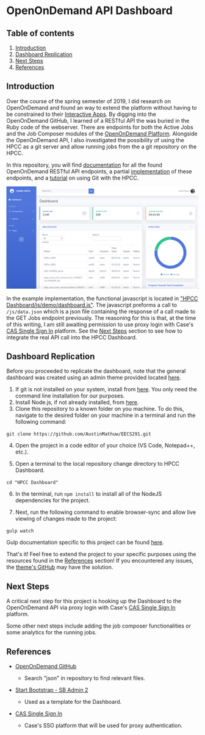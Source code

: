 # OpenOnDemand API Dashboard

## Table of contents
1. [Introduction](#intro)
2. [Dashboard Replication](#replication)
3. [Next Steps](#next)
4. [References](#refs)

## Introduction <a name="intro"></a>

Over the course of the spring semester of 2019, I did research on OpenOnDemand and found an way to extend the platform without having to be constrained to their [Interactive Apps](https://osc.github.io/ood-documentation/master/app-development/interactive/setup.html). By digging into the OpenOnDemand GitHub, I learned of a RESTful API the was buried in the Ruby code of the webserver. There are endpoints for both the Active Jobs and the Job Composer modules of the [OpenOnDemand Platform](https://osc.github.io/ood-documentation/master/index.html). Alongside the OpenOnDemand API, I also investigated the possibility of using the HPCC as a git server and allow running jobs from the a git repository on the HPCC. 

In this repository, you will find [documentation](https://github.com/AustinMathuw/EECS291/blob/master/API%20Docs.md) for all the found OpenOnDemand RESTful API endpoints, a partial [implementation](https://github.com/AustinMathuw/EECS291/tree/master/HPCC%20Dashboard) of these endpoints, and a [tutorial](https://github.com/AustinMathuw/EECS291/blob/master/Using%20Git%20on%20the%20HPCC.md) on using Git with the HPCC. 

![Dashboard Implementation](https://github.com/AustinMathuw/EECS291/blob/master/Resources/dashboard.png)

In the example implementation, the functional javascript is located in ["HPCC Dashboard/js/demo/dashboard.js"](https://github.com/AustinMathuw/EECS291/blob/master/HPCC%20Dashboard/js/demo/dashboard.js). The javascript preforms a call to `/js/data.json` which is a json file containing the response of a call made to the GET Jobs endpoint previously. The reasoning for this is that, at the time of this writing, I am still awaiting permission to use proxy login with Case's [CAS Single Sign In](https://case.edu/utech/help/knowledge-base/cwru-network-id-password/cas-single-sign-on-at-cwru-kba) platform. See the [Next Steps](#next) section to see how to integrate the real API call into the HPCC Dashboard.

## Dashboard Replication <a name="replication"></a>

Before you proceeded to replicate the dashboard, note that the general dashboard was created using an admin theme provided located [here](https://github.com/BlackrockDigital/startbootstrap-sb-admin-2).

1. If git is not installed on your system, install from [here](https://git-scm.com/downloads). You only need the command line installation for our purposes.
2. Install Node.js, if not already installed, from [here](https://nodejs.org/en/download/).
3. Clone this repository to a known folder on you machine. To do this, navigate to the desired folder on your machine in a terminal and run the following command: 

`git clone https://github.com/AustinMathuw/EECS291.git`

4. Open the project in a code editor of your choice (VS Code, Notepad++, etc.).

5. Open a terminal to the local repository change directory to HPCC Dashboard.

`cd "HPCC Dashboard"`

6. In the terminal, run `npm install` to install all of the NodeJS dependencies for the project.

7. Next, run the following command to enable browser-sync and allow live viewing of changes made to the project:

`gulp watch`

Gulp documentation specific to this project can be found [here](https://github.com/BlackrockDigital/startbootstrap-sb-admin-2#gulp-tasks).

That's it! Feel free to extend the project to your specific purposes using the resources found in the [References](#refs) section! If you encountered any issues, the [theme's GitHub](https://github.com/BlackrockDigital/startbootstrap-sb-admin-2) may have the solution.

## Next Steps <a name="next"></a>

A critical next step for this project is hooking up the Dashboard to the OpenOnDemand API via proxy login with Case's [CAS Single Sign In](https://case.edu/utech/help/knowledge-base/cwru-network-id-password/cas-single-sign-on-at-cwru-kba) platform.

Some other next steps include adding the job composer functionalities or some analytics for the running jobs.

## References <a name="refs"></a>

- [OpenOnDemand GitHub](https://osc.github.io/ood-documentation/master/index.html)
  - Search "json" in repository to find relevant files.

- [Start Bootstrap - SB Admin 2](https://github.com/BlackrockDigital/startbootstrap-sb-admin-2)
  - Used as a template for the Dashboard.

- [CAS Single Sign In](https://case.edu/utech/help/knowledge-base/cwru-network-id-password/cas-single-sign-on-at-cwru-kba)
  - Case's SSO platform that will be used for proxy authentication.